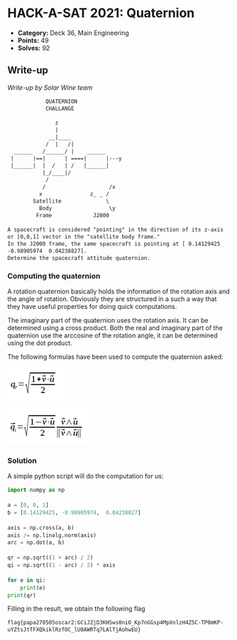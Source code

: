 # HACK-A-SAT 2021: Quaternion

* **Category:** Deck 36, Main Engineering
* **Points:** 49
* **Solves:** 92

## Write-up

_Write-up by Solar Wine team_

```
            QUATERNION
            CHALLANGE

               z
               |
             __|____
            /  |   /|
  ______   /______/ |    ______
 |      |==|      | ====|      |---y
 |______|  |  /   | /   |______|
           |_/____|/
            /
           /                    /x
          x               z_ _ /
        Satellite              \
          Body                  \y
         Frame             J2000

A spacecraft is considered "pointing" in the direction of its z-axis or [0,0,1] vector in the "satellite body frame."
In the J2000 frame, the same spacecraft is pointing at [ 0.14129425 -0.98905974  0.04238827].
Determine the spacecraft attitude quaternion.
```

### Computing the quaternion

A rotation quaternion basically holds the information of the rotation axis and the angle of rotation. Obviously they are structured in a such a way that they have useful properties for doing quick computations.

The imaginary part of the quaternion uses the rotation axis. It can be determined using a cross product. Both the real and imaginary part of the quaternion use the arccosine of the rotation angle, it can be determined using the dot product.

The following formulas have been used to compute the quaternion asked:


![Qr](images/f12a.png)

![Qi](images/f12b.png)


### Solution

A simple python script will do the computation for us:

```python
import numpy as np

a = [0, 0, 1]
b = [0.14129425, -0.98905974,  0.04238827]

axis = np.cross(a, b)
axis /= np.linalg.norm(axis)
arc = np.dot(a, b)

qr = np.sqrt((1 + arc) / 2)
qi = np.sqrt((1 - arc) / 2) * axis

for e in qi:
    print(e)
print(qr)
```

Filling in the result, we obtain the following flag

```
flag{papa270505oscar2:GCiJZjD3KHSws0niO_Kp7nGGsp4MpXnlzH4Z5C-TP0mKP-uYZtsJtTFXQkiklRzfOC_lU0AWRTq7LAlTjAohwEU}
```
